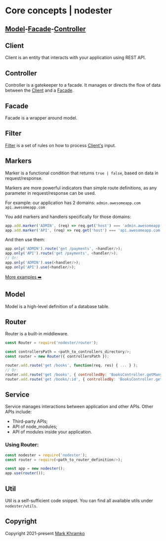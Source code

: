# Core concepts | nodester

## [Model](#model)-[Facade](#facade)-[Controller](#controller)


## Client
Client is an entity that interacts with your application using REST API.


## Controller
Controller is a gatekeeper to a facade.
It manages or directs the flow of data between the [Client](#client) and a [Facade](#facade).


## Facade
Facade is a wrapper around model.


## Filter
[Filter](./Filter.md) is a set of rules on how to process [Client's](#Client) input.


## Markers

Marker is a functional condition that returns `true | false`, based on data in request/response.

Markers are more powerful indicators than simple route definitions, as any parameter in request/response can be used.

For example: our application has 2 domains:
`admin.awesomeapp.com`
`api.awesomeapp.com`

You add markers and handlers specifically for those domains:

```js
app.add.marker('ADMIN', (req) => req.get('host') === 'admin.awesomeapp.com');
app.add.marker('API', (req) => req.get('host') === 'api.awesomeapp.com');
```

And then use them:

```js
app.only('ADMIN').route('get /payments', <handler/>);
app.only('API').route('get /payments', <handler/>);
// Or:
app.only('ADMIN').use(<handler/>);
app.only('API').use(<handler/>);
```

[More examples ➡️](Markers.md)


## Model
Model is a high-level definition of a database table.



## Router

Router is a built-in middleware.

```js
const Router = require('nodester/router');

const controllersPath = <path_to_controllers_directory/>;
const router = new Router({ controllersPath });

router.add.route('get /books', function(req, res) { ... } );
// Or:
router.add.route('get /books', { controlledBy: 'BooksController.getMany' } );
router.add.route('get /books/:id', { controlledBy: 'BooksController.getOne' } );
```


## Service
Service manages interactions between application and other APIs.
Other APIs include:
- Third-party APIs;
- API of node_modules;
- API of modules inside your application.



### Using Router:

```js
const nodester = require('nodester');
const router = require(<path_to_router_definition/>);

const app = new nodester();
app.use(router());
```


## Util
Util is a self-sufficient code snippet.
You can find all available utils under `nodester/utils`.


## Copyright
Copyright 2021-present [Mark Khramko](https://github.com/MarkKhramko)

